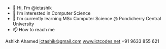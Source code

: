 - 👋 Hi, I’m @ictashik
- 👀 I’m interested in Computer Science 
- 🌱 I’m currently learning MSc Computer Science @ Pondicherry Central University
- 📫 How to reach me 

Ashikh Ahamed
ictashik@gmail.com
www.ictcodes.net
+91 9633 855 621


<!---
ictashik/ictashik is a ✨ special ✨ repository because its `README.md` (this file) appears on your GitHub profile.
You can click the Preview link to take a look at your changes.
--->
